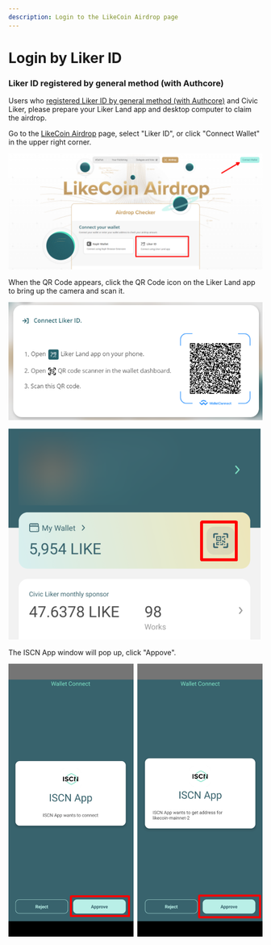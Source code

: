 ```yaml
---
description: Login to the LikeCoin Airdrop page
---
```


# Login by Liker ID

### Liker ID registered by general method (with Authcore)

Users who [registered Liker ID by general method (with Authcore)](../user-guide/liker-id/register.md) and Civic Liker, please prepare your Liker Land app and desktop computer to claim the airdrop.

Go to the [LikeCoin Airdrop](https://app.like.co/airdrop/check) page, select "Liker ID", or click "Connect Wallet" in the upper right corner.

![](<../.gitbook/assets/Airdrop 01 Liker Land.png>)

When the QR Code appears, click the QR Code icon on the Liker Land app to bring up the camera and scan it.

![](<../.gitbook/assets/Airdrop 02 Liker Land.png>)

![](<../.gitbook/assets/depub.SPACE 04-en.png>)

The ISCN App window will pop up, click "Appove".

![](<../.gitbook/assets/Airdrop 03 Liker Land-en.png>)
